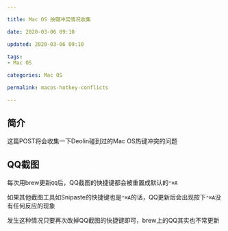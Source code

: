 ```yaml
---

title: Mac OS 按键冲突情况收集

date: 2020-03-06 09:10

updated: 2020-03-06 09:10

tags:
- Mac OS

categories: Mac OS

permalink: macos-hotkey-conflicts

---
```


## 简介

这篇POST将会收集一下Deolin碰到过的Mac OS热键冲突的问题



## QQ截图

每次用brew更新`QQ`后，QQ截图的快捷键都会被重置成默认的`⌃⌘A`

如果其他截图工具如Snipaste的快捷键也是`⌃⌘A`的话，QQ更新后会出现按下`⌃⌘A`没有任何反应的现象

发生这种情况只要再次改掉QQ截图的快捷键即可，brew上的QQ其实也不常更新
